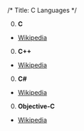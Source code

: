 /*
Title: C Languages
*/

0. **C**

  * [Wikipedia](https://en.wikipedia.org/wiki/C_%28programming_language%29)

0. **C++**

  * [Wikipedia](https://en.wikipedia.org/wiki/C%2B%2B)

0. **C#**

  * [Wikipedia](https://en.wikipedia.org/wiki/C_Sharp_%28programming_language%29)

0. **Objective-C**

  * [Wikipedia](https://en.wikipedia.org/wiki/Objective-C)
